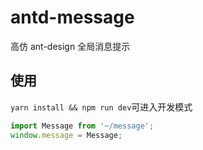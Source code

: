 # antd-message
高仿 ant-design 全局消息提示

## 使用

`yarn install && npm run dev`可进入开发模式

```javascript
import Message from '~/message';
window.message = Message;
```
